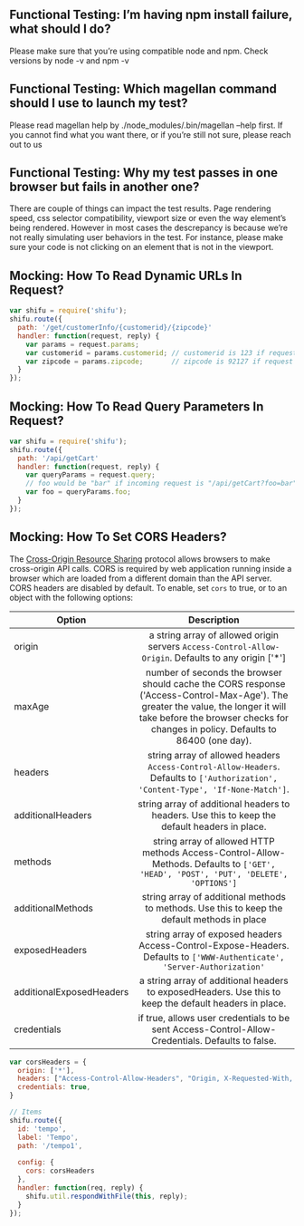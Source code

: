 ## Functional Testing: I’m having npm install failure, what should I do?

Please make sure that you’re using compatible node and npm. Check versions by node -v and npm -v

## Functional Testing: Which magellan command should I use to launch my test?

Please read magellan help by ./node_modules/.bin/magellan –help first. If you cannot find what you want there, or if you’re still not sure, please reach out to us

## Functional Testing: Why my test passes in one browser but fails in another one?

There are couple of things can impact the test results. Page rendering speed, css selector compatibility, viewport size or even the way element’s being rendered. However in most cases the descrepancy is because we’re not really simulating user behaviors in the test. For instance, please make sure your code is not clicking on an element that is not in the viewport.

## Mocking: How To Read Dynamic URLs In Request?

```javascript
var shifu = require('shifu');
shifu.route({
  path: '/get/customerInfo/{customerid}/{zipcode}'
  handler: function(request, reply) { 
    var params = request.params;
    var customerid = params.customerid; // customerid is 123 if request is "/get/customerInfo/123/92127"
    var zipcode = params.zipcode;       // zipcode is 92127 if request is "/get/customerInfo/123/92127"
  }
}); 
```

## Mocking: How To Read Query Parameters In Request?

```javascript
var shifu = require('shifu');
shifu.route({
  path: '/api/getCart'
  handler: function(request, reply) {
    var queryParams = request.query;
    // foo would be "bar" if incoming request is "/api/getCart?foo=bar"
    var foo = queryParams.foo;
  }
}); 
``` 

## Mocking: How To Set CORS Headers?

The [Cross-Origin Resource Sharing](https://www.w3.org/TR/cors/) protocol allows browsers to make cross-origin API calls. CORS is required by web application running inside a browser which are loaded from a different domain than the API server. CORS headers are disabled by default. To enable, set `cors` to true, or to an object with the following options:

| Option | Description |
| ------- | :-----------: |
| origin | a string array of allowed origin servers `Access-Control-Allow-Origin`. Defaults to any origin ['*'] |
| maxAge | number of seconds the browser should cache the CORS response ('Access-Control-Max-Age'). The greater the value, the longer it will take before the browser checks for changes in policy. Defaults to 86400 (one day). |
| headers | string array of allowed headers `Access-Control-Allow-Headers`. Defaults to `['Authorization', 'Content-Type', 'If-None-Match']`. |
| additionalHeaders | string array of additional headers to headers. Use this to keep the default headers in place. |
| methods | string array of allowed HTTP methods Access-Control-Allow-Methods. Defaults to `['GET', 'HEAD', 'POST', 'PUT', 'DELETE', 'OPTIONS']` |
| additionalMethods | string array of additional methods to methods. Use this to keep the default methods in place |
| exposedHeaders | string array of exposed headers Access-Control-Expose-Headers. Defaults to `['WWW-Authenticate', 'Server-Authorization'` |
| additionalExposedHeaders | a string array of additional headers to exposedHeaders. Use this to keep the default headers in place. |
| credentials | if true, allows user credentials to be sent Access-Control-Allow-Credentials. Defaults to false. |


```javascript
var corsHeaders = {
  origin: ['*'],
  headers: ["Access-Control-Allow-Headers", "Origin, X-Requested-With, Content-Type, Accept"],
  credentials: true,
}

// Items
shifu.route({
  id: 'tempo',
  label: 'Tempo',
  path: '/tempo1',
    
  config: {
    cors: corsHeaders
  },
  handler: function(req, reply) {
    shifu.util.respondWithFile(this, reply);
  }
});
```

